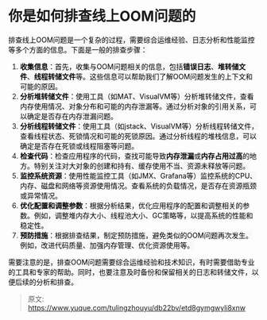 # 你是如何排查线上OOM问题的

<font style="color:rgb(0, 0, 0);background-color:rgb(248, 248, 248);">排查线上OOM问题是一个复杂的过程，需要综合运维经验、日志分析和性能监控等多个方面的信息。下面是一般的排查步骤：</font>

1. **<font style="color:rgb(0, 0, 0);background-color:rgb(248, 248, 248);">收集信息</font>**<font style="color:rgb(0, 0, 0);background-color:rgb(248, 248, 248);">：首先，收集与OOM问题相关的信息，包括</font>**<font style="color:rgb(0, 0, 0);background-color:rgb(248, 248, 248);">错误日志</font>**<font style="color:rgb(0, 0, 0);background-color:rgb(248, 248, 248);">、</font>**<font style="color:rgb(0, 0, 0);background-color:rgb(248, 248, 248);">堆转储文件</font>**<font style="color:rgb(0, 0, 0);background-color:rgb(248, 248, 248);">、</font>**<font style="color:rgb(0, 0, 0);background-color:rgb(248, 248, 248);">线程转储文件</font>**<font style="color:rgb(0, 0, 0);background-color:rgb(248, 248, 248);">等。这些信息可以帮助我们了解OOM问题发生的上下文和可能的原因。</font>
2. **<font style="color:rgb(0, 0, 0);background-color:rgb(248, 248, 248);">分析堆转储文件</font>**<font style="color:rgb(0, 0, 0);background-color:rgb(248, 248, 248);">：使用工具（如MAT、VisualVM等）分析堆转储文件，查看内存使用情况、对象分布和可能的内存泄漏等。通过分析对象的引用关系，可以确定是否存在内存泄漏问题。</font>
3. **<font style="color:rgb(0, 0, 0);background-color:rgb(248, 248, 248);">分析线程转储文件</font>**<font style="color:rgb(0, 0, 0);background-color:rgb(248, 248, 248);">：使用工具（如jstack、VisualVM等）分析线程转储文件，查看线程状态、死锁情况和可能的死锁原因。通过分析线程的堆栈信息，可以确定是否存在死锁或线程阻塞等问题。</font>
4. **<font style="color:rgb(0, 0, 0);background-color:rgb(248, 248, 248);">检查代码</font>**<font style="color:rgb(0, 0, 0);background-color:rgb(248, 248, 248);">：检查应用程序的代码，查找可能导致</font>**<font style="color:rgb(0, 0, 0);background-color:rgb(248, 248, 248);">内存泄漏</font>**<font style="color:rgb(0, 0, 0);background-color:rgb(248, 248, 248);">或</font>**<font style="color:rgb(0, 0, 0);background-color:rgb(248, 248, 248);">内存占用过高</font>**<font style="color:rgb(0, 0, 0);background-color:rgb(248, 248, 248);">的地方。特别关注对大对象的创建和持有、缓存使用不当、资源未释放等问题。</font>
5. **<font style="color:rgb(0, 0, 0);background-color:rgb(248, 248, 248);">监控系统资源</font>**<font style="color:rgb(0, 0, 0);background-color:rgb(248, 248, 248);">：使用性能监控工具（如JMX、Grafana等）监控系统的CPU、内存、磁盘和网络等资源使用情况。查看系统的负载情况，是否存在资源瓶颈或异常情况。</font>
6. **<font style="color:rgb(0, 0, 0);background-color:rgb(248, 248, 248);">优化配置和调整参数</font>**<font style="color:rgb(0, 0, 0);background-color:rgb(248, 248, 248);">：根据分析结果，优化应用程序的配置和调整相关的参数。例如，调整堆内存大小、线程池大小、GC策略等，以提高系统的性能和稳定性。</font>
7. **<font style="color:rgb(0, 0, 0);background-color:rgb(248, 248, 248);">预防措施</font>**<font style="color:rgb(0, 0, 0);background-color:rgb(248, 248, 248);">：根据排查结果，制定预防措施，避免类似的OOM问题再次发生。例如，改进代码质量、加强内存管理、优化资源使用等。</font>

<font style="color:rgb(0, 0, 0);background-color:rgb(248, 248, 248);">需要注意的是，排查OOM问题需要综合运维经验和技术知识，有时需要借助专业的工具和专家的帮助。同时，也要注意及时备份和保留相关的日志和转储文件，以便后续的分析和排查。</font>



> 原文: <https://www.yuque.com/tulingzhouyu/db22bv/etd8gymgwyli8xnw>